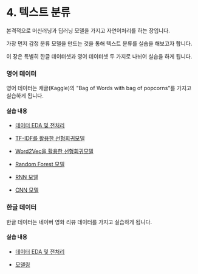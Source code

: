 # 4. 텍스트 분류

본격적으로 머신러닝과 딥러닝 모델을 가지고 자연어처리를 하는 장입니다.

가장 먼저 감정 분류 모델을 만드는 것을 통해 텍스트 분류를 실습을 해보고자 합니다.

이 장은 특별히 한글 데이터셋과 영어 데이터셋 두 가지로 나뉘어 실습을 하게 됩니다.

### 영어 데이터

영어 데이터는 캐글(Kaggle)의 "Bag of Words with bag of popcorns"를 가지고 실습하게 됩니다.

#### 실습 내용

- [데이터 EDA 및 전처리](./4.1.2.EDA&preprocessing.ipynb)

- [TF-IDF를 활용한 선형회귀모델](./4.1.4%20Linear%20Regression%20with%20TF-IDF.ipynb)

- [Word2Vec을 활용한 선형회귀모델](./4.1.4%20Linear%20Regression%20with%20Word2Vec.ipynb)

- [Random Forest 모델](./4.1.5%20Random%20Forest.ipynb)

- [RNN 모델](./4.1.6%20RNN%20Classification.ipynb)

- [CNN 모델](./4.1.7.CNN_Classification.ipynb)


### 한글 데이터

한글 데이터는 네이버 영화 리뷰 데이터를 가지고 실습하게 됩니다.

#### 실습 내용

- [데이터 EDA 및 전처리](./4.2.2.EDA&preprocessing.ipynb)

- [모델링](./4.2.3.Korea%20Sentiment%20Modeling.ipynb)
